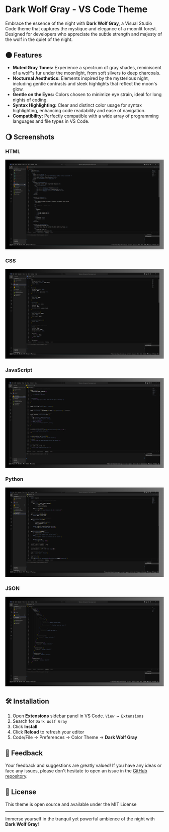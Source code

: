 # Dark Wolf Gray - VS Code Theme

Embrace the essence of the night with **Dark Wolf Gray**, a Visual Studio Code theme that captures the mystique and elegance of a moonlit forest. Designed for developers who appreciate the subtle strength and majesty of the wolf in the quiet of the night.

## 🌑 Features

- **Muted Gray Tones:** Experience a spectrum of gray shades, reminiscent of a wolf's fur under the moonlight, from soft silvers to deep charcoals.
- **Nocturnal Aesthetics:** Elements inspired by the mysterious night, including gentle contrasts and sleek highlights that reflect the moon's glow.
- **Gentle on the Eyes:** Colors chosen to minimize eye strain, ideal for long nights of coding.
- **Syntax Highlighting:** Clear and distinct color usage for syntax highlighting, enhancing code readability and ease of navigation.
- **Compatibility:** Perfectly compatible with a wide array of programming languages and file types in VS Code.

## 🌖 Screenshots

### HTML

![HTML Screenshot](screenshots/html.png)

### CSS

![CSS Screenshot](screenshots/css.png)

### JavaScript

![JavaScript Screenshot](screenshots/javascript.png) <!-- Reference to JavaScript Screenshot -->

### Python

![Python Screenshot](screenshots/python.png)

### JSON

![JSON Screenshot](screenshots/json.png)

## 🛠 Installation

1. Open **Extensions** sidebar panel in VS Code. `View → Extensions`
2. Search for `Dark Wolf Gray`
3. Click **Install**
4. Click **Reload** to refresh your editor
5. Code/File → Preferences → Color Theme → **Dark Wolf Gray**

## 📝 Feedback

Your feedback and suggestions are greatly valued! If you have any ideas or face any issues, please don't hesitate to open an issue in the [GitHub repository]("https://github.com/AKCodeWorks/dark-wolf-gray).

## 📘 License

This theme is open source and available under the MIT License

---

Immerse yourself in the tranquil yet powerful ambience of the night with **Dark Wolf Gray**!

